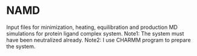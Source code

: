 # NAMD
Input files for minimization, heating, equilibration and production MD simulations for protein ligand complex system.
Note1: The system must have been neutralized already.
Note2: I use CHARMM program to prepare the system.
